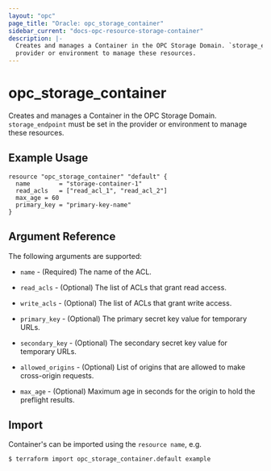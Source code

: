 ```yaml
---
layout: "opc"
page_title: "Oracle: opc_storage_container"
sidebar_current: "docs-opc-resource-storage-container"
description: |-
  Creates and manages a Container in the OPC Storage Domain. `storage_endpoint` must be set in the
  provider or environment to manage these resources.
---
```


# opc\_storage\_container

Creates and manages a Container in the OPC Storage Domain. `storage_endpoint` must be set in the
provider or environment to manage these resources.

## Example Usage

```hcl
resource "opc_storage_container" "default" {
  name        = "storage-container-1"
  read_acls   = ["read_acl_1", "read_acl_2"]
  max_age = 60
  primary_key = "primary-key-name"
}
```

## Argument Reference

The following arguments are supported:

* `name` - (Required) The name of the ACL.

* `read_acls` - (Optional) The list of ACLs that grant read access.

* `write_acls` - (Optional) The list of ACLs that grant write access.

* `primary_key` - (Optional) The primary secret key value for temporary URLs.

* `secondary_key` - (Optional) The secondary secret key value for temporary URLs.

* `allowed_origins` - (Optional) List of origins that are allowed to make cross-origin requests.

* `max_age` - (Optional) Maximum age in seconds for the origin to hold the preflight results.

## Import

Container's can be imported using the `resource name`, e.g.

```shell
$ terraform import opc_storage_container.default example
```
